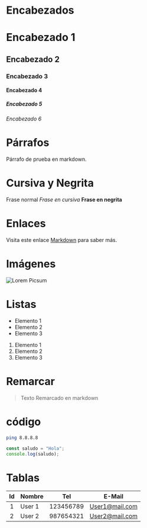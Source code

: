 <!-- Encabezados -->

# Encabezados

# Encabezado 1

## Encabezado 2

### Encabezado 3

#### Encabezado 4

##### Encabezado 5

###### Encabezado 6

<!-- Párrafos -->

# Párrafos

Párrafo de prueba en markdown.

<!-- Cursiva y Negrita -->

# Cursiva y Negrita

Frase normal
_Frase en cursiva_
**Frase en negrita**

<!-- Enlaces -->

# Enlaces

Visita este enlace [Markdown](https://es.wikipedia.org/wiki/Markdown) para saber más.

<!-- Imágenes -->

# Imágenes

![Lorem Picsum](https://picsum.photos/300)

<!-- Listas -->

# Listas

- Elemento 1
- Elemento 2
- Elemento 3

1. Elemento 1
2. Elemento 2
3. Elemento 3

<!-- Remarcar -->

# Remarcar

> Texto Remarcado en markdown

<!-- Insertar código -->

# código

```bash
ping 8.8.8.8
```

```javascript
const saludo = "Hola";
console.log(saludo);
```

<!-- Tablas -->

# Tablas

| Id  | Nombre | Tel       | E-Mail         |
| :-: | ------ | --------- | -------------- |
|  1  | User 1 | 123456789 | User1@mail.com |
|  2  | User 2 | 987654321 | User2@mail.com |
